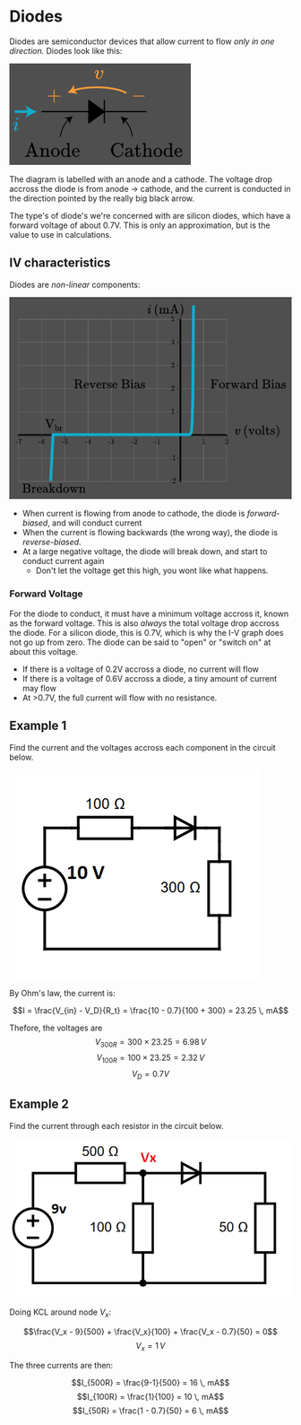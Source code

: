 # Diodes

Diodes are semiconductor devices that allow current to flow _only in one direction._ Diodes look like this:

![](./img/diode.png)

The diagram is labelled with an anode and a cathode. The voltage drop accross the diode is from anode -> cathode, and the current is conducted in the direction pointed by the really big black arrow.

The type's of diode's we're concerned with are silicon diodes, which have a forward voltage of about 0.7V. This is only an approximation, but is the value to use in calculations.

## IV characteristics

Diodes are _non-linear_ components:

![](./img/diode-iv.png)

- When current is flowing from anode to cathode, the diode is _forward-biased_, and will conduct current
- When the current is flowing backwards (the wrong way), the diode is _reverse-biased_.
- At a large negative voltage, the diode will break down, and start to conduct current again
  - Don't let the voltage get this high, you wont like what happens.

### Forward Voltage

For the diode to conduct, it must have a minimum voltage accross it, known as the forward voltage. This is also _always_ the total voltage drop accross the diode. For a silicon diode, this is 0.7V, which is why the I-V graph does not go up from zero. The diode can be said to "open" or "switch on" at about this voltage.

- If there is a voltage of 0.2V accross a diode, no current will flow
- If there is a voltage of 0.6V accross a diode, a tiny amount of current may flow
- At >0.7V, the full current will flow with no resistance.

## Example 1

Find the current and the voltages accross each component in the circuit below.

![](./img/diode-ex1.png)

By Ohm's law, the current is:

$$I = \frac{V_{in} - V_D}{R_t} = \frac{10 - 0.7}{100 + 300} = 23.25 \, mA$$

Thefore, the voltages are
$$V_{300R} = 300 \times 23.25 = 6.98 \, V$$
$$V_{100R} = 100 \times 23.25 = 2.32 \, V$$
$$V_D = 0.7V$$

## Example 2

Find the current through each resistor in the circuit below.

![](./img/diode-ex2.png)

Doing KCL around node $V_x$:

$$\frac{V_x - 9}{500} + \frac{V_x}{100} + \frac{V_x - 0.7}{50} = 0$$
$$V_x = 1 \, V$$

The three currents are then:

$$I_{500R} = \frac{9-1}{500} = 16 \, mA$$
$$I_{100R} = \frac{1}{100} = 10 \, mA$$
$$I_{50R} = \frac{1 - 0.7}{50} = 6 \, mA$$
